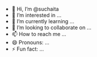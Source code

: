 - 👋 Hi, I’m @suchaita
- 👀 I’m interested in ...
- 🌱 I’m currently learning ...
- 💞️ I’m looking to collaborate on ...
- 📫 How to reach me ...
- 😄 Pronouns: ...
- ⚡ Fun fact: ...

<!---
suchaita/suchaita is a ✨ special ✨ repository because its `README.md` (this file) appears on your GitHub profile.
You can click the Preview link to take a look at your changes.
--->
